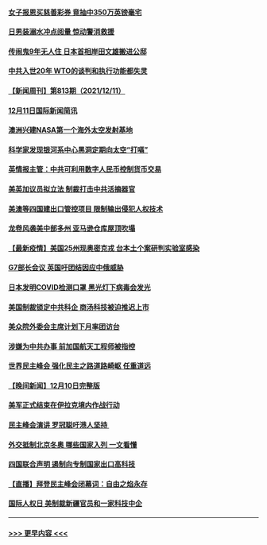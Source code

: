 #### [女子报恩买慈善彩券 竟抽中350万英镑毫宅](../pages/prog202/a103291702.md?t=12121801) 
#### [日男装溺水冲点阅量 惊动警消救援](../pages/prog202/a103291653.md?t=12121801) 
#### [传闹鬼9年无人住 日本首相岸田文雄搬进公邸](../pages/prog202/a103291582.md?t=12121801) 
#### [中共入世20年 WTO的谈判和执行功能都失灵](../pages/prog202/a103291396.md?t=12121801) 
#### [【新闻周刊】第813期（2021/12/11）](../pages/prog202/a103291518.md?t=12121801) 
#### [12月11日国际新闻简讯](../pages/prog202/a103291405.md?t=12121801) 
#### [澳洲兴建NASA第一个海外太空发射基地](../pages/prog202/a103291397.md?t=12121801) 
#### [科学家发现银河系中心黑洞定期向太空“打嗝”](../pages/prog202/a103291115.md?t=12121801) 
#### [英情报主管：中共可利用数字人民币控制货币交易](../pages/prog202/a103291324.md?t=12121801) 
#### [美英加议员拟立法 制裁打击中共活摘器官](../pages/prog202/a103291304.md?t=12121801) 
#### [美澳等四国建出口管控项目 限制输出侵犯人权技术](../pages/prog202/a103291284.md?t=12121801) 
#### [龙卷风袭美中部多州 亚马逊仓库屋顶吹塌](../pages/prog202/a103291242.md?t=12121801) 
#### [【最新疫情】美国25州现奥密克戎 台本土个案研判实验室感染](../pages/prog202/a103291249.md?t=12121801) 
#### [G7部长会议 英国吁团结因应中俄威胁](../pages/prog202/a103291233.md?t=12121801) 
#### [日本发明COVID检测口罩 黑光灯下病毒会发光](../pages/prog202/a103291133.md?t=12121801) 
#### [美国制裁锁定中共科企 商汤科技被迫推迟上市](../pages/prog202/a103291094.md?t=12121801) 
#### [美众院外委会主席计划下月率团访台](../pages/prog202/a103291058.md?t=12121801) 
#### [涉嫌为中共办事 前加国航天工程师被指控](../pages/prog202/a103290778.md?t=12121801) 
#### [世界民主峰会 强化民主之路道路崎岖 任重道远](../pages/prog202/a103290944.md?t=12121801) 
#### [【晚间新闻】12月10日完整版](../pages/prog202/a103290928.md?t=12121801) 
#### [美军正式结束在伊拉克境内作战行动](../pages/prog202/a103290595.md?t=12121801) 
#### [民主峰会演讲 罗冠聪吁港人坚持 ](../pages/prog202/a103290755.md?t=12121801) 
#### [外交抵制北京冬奥 哪些国家入列 一文看懂](../pages/prog202/a103290878.md?t=12121801) 
#### [四国联合声明 遏制向专制国家出口高科技](../pages/prog202/a103290591.md?t=12121801) 
#### [【直播】拜登民主峰会闭幕词：自由之焰永存](../pages/prog202/a103290832.md?t=12121801) 
#### [国际人权日 美制裁新疆官员和一家科技中企](../pages/prog202/a103290400.md?t=12121801) 

----
#### [ >>> 更早内容 <<< ](../indexes/prog202-earlier.md)
